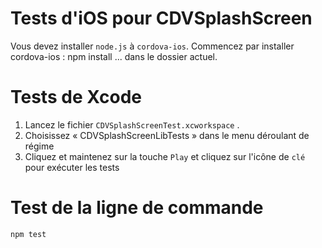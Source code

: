 <!--
# license: Licensed to the Apache Software Foundation (ASF) under one
#         or more contributor license agreements.  See the NOTICE file
#         distributed with this work for additional information
#         regarding copyright ownership.  The ASF licenses this file
#         to you under the Apache License, Version 2.0 (the
#         "License"); you may not use this file except in compliance
#         with the License.  You may obtain a copy of the License at
#
#           http://www.apache.org/licenses/LICENSE-2.0
#
#         Unless required by applicable law or agreed to in writing,
#         software distributed under the License is distributed on an
#         "AS IS" BASIS, WITHOUT WARRANTIES OR CONDITIONS OF ANY
#         KIND, either express or implied.  See the License for the
#         specific language governing permissions and limitations
#         under the License.
-->
# Tests d'iOS pour CDVSplashScreen
Vous devez installer `node.js` à `cordova-ios`.
Commencez par installer cordova-ios :
    npm install
... dans le dossier actuel.
# Tests de Xcode
  1. Lancez le fichier `CDVSplashScreenTest.xcworkspace` .
  2. Choisissez « CDVSplashScreenLibTests » dans le menu déroulant de régime
  3. Cliquez et maintenez sur la touche `Play` et cliquez sur l'icône de `clé` pour exécuter les tests
# Test de la ligne de commande
    npm test
